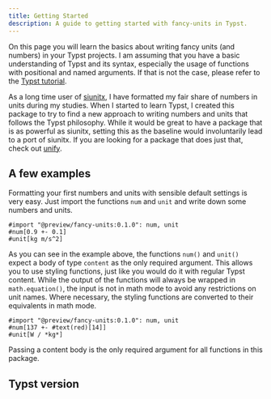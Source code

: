 ```yaml
---
title: Getting Started
description: A guide to getting started with fancy-units in Typst.
---
```


On this page you will learn the basics about writing fancy units (and numbers) in your Typst projects.
I am assuming that you have a basic understanding of Typst and its syntax, especially the usage of functions with positional and named arguments.
If that is not the case, please refer to the [Typst tutorial](https://typst.app/docs/tutorial/).

As a long time user of [siunitx](https://ctan.org/pkg/siunitx), I have formatted my fair share of numbers in units during my studies.
When I started to learn Typst, I created this package to try to find a new approach to writing numbers and units that follows the Typst philosophy.
While it would be great to have a package that is as powerful as siunitx, setting this as the baseline would involuntarily lead to a port of siunitx.
If you are looking for a package that does just that, check out [unify](https://typst.app/universe/package/unify).

## A few examples

Formatting your first numbers and units with sensible default settings is very easy.
Just import the functions `num` and `unit` and write down some numbers and units.

```typst frame="none"
#import "@preview/fancy-units:0.1.0": num, unit
#num[0.9 +- 0.1]
#unit[kg m/s^2]
```

As you can see in the example above, the functions `num()` and `unit()` expect a body of type `content` as the only required argument.
This allows you to use styling functions, just like you would do it with regular Typst content.
While the output of the functions will always be wrapped in `math.equation()`, the input is not in math mode to avoid any restrictions on unit names.
Where necessary, the styling functions are converted to their equivalents in math mode.

```typst frame="none"
#import "@preview/fancy-units:0.1.0": num, unit
#num[137 +- #text(red)[14]]
#unit[W / *kg*]
```

Passing a content body is the only required argument for all functions in this package.

## Typst version
